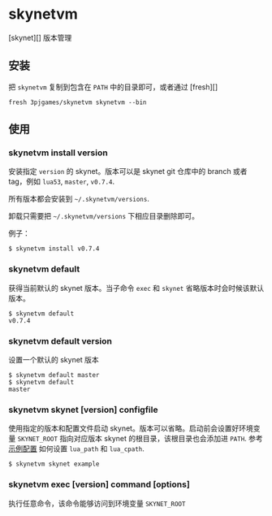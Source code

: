 # skynetvm

[skynet][] 版本管理

## 安装

把 `skynetvm` 复制到包含在 `PATH` 中的目录即可，或者通过 [fresh][]

    fresh 3pjgames/skynetvm skynetvm --bin

## 使用

### skynetvm install version

安装指定 `version` 的 skynet。版本可以是 skynet git 仓库中的 branch 或者 tag，例如 `lua53`, `master`, `v0.7.4`.

所有版本都会安装到 `~/.skynetvm/versions`.

卸载只需要把 `~/.skynetvm/versions` 下相应目录删除即可。

例子：

    $ skynetvm install v0.7.4

### skynetvm default

获得当前默认的 skynet 版本。当子命令 `exec` 和 `skynet` 省略版本时会时候该默认版本。

    $ skynetvm default
    v0.7.4

### skynetvm default version

设置一个默认的 skynet 版本

    $ skynetvm default master
    $ skynetvm default
    master

### skynetvm skynet \[version\] configfile

使用指定的版本和配置文件启动 skynet。版本可以省略。启动前会设置好环境变量 `SKYNET_ROOT` 指向对应版本 skynet 的根目录，该根目录也会添加进 `PATH`. 参考 [示例配置](https://github.com/3pjgames/skynetvm/example) 如何设置 `lua_path` 和 `lua_cpath`.

    $ skynetvm skynet example

### skynetvm exec \[version\] command \[options\]

执行任意命令，该命令能够访问到环境变量 `SKYNET_ROOT`